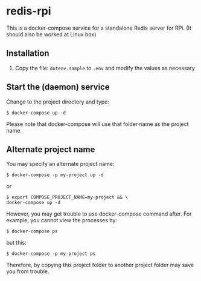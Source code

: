 # redis-rpi

This is a docker-compose service for a standalone Redis server for RPi.
(It should also be worked at Linux box)

## Installation
1. Copy the file: `dotenv.sample` to `.env` and modify the values as necessary

## Start the (daemon) service
Change to the project directory and type:
```
$ docker-compose up -d
```
Please note that docker-compose will use that folder name as the project name.  

## Alternate project name
You may specify an alternate project name:
```
$ docker-compose -p my-project up -d
```
or
```
$ export COMPOSE_PROJECT_NAME=my-project && \
docker-compose up -d
```

However, you may get trouble to use docker-compose command after.  For example, you cannot view the processes by:
```
$ docker-compose ps
```
but this:
```
$ docker-compose -p my-project ps
```

Therefore, by copying this project folder to another project folder may save you from trouble.
